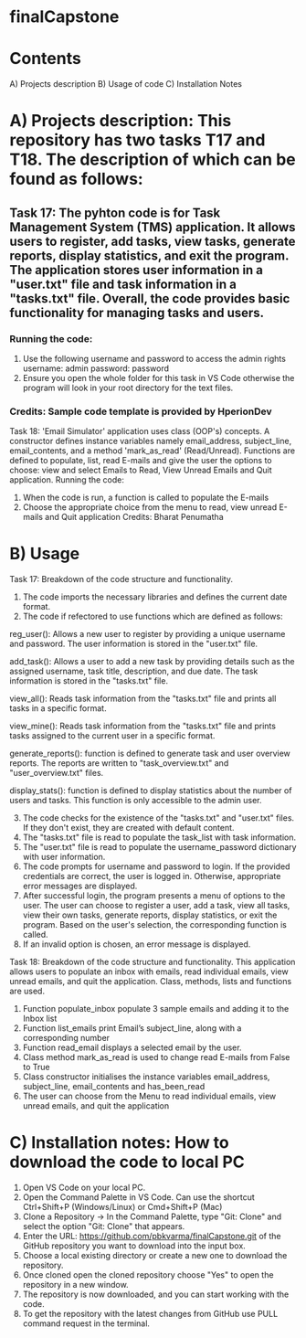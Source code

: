 # finalCapstone
# Contents
A) Projects description
B) Usage of code
C) Installation Notes

# A) Projects description: This repository has two tasks T17 and T18. The description of which can be found as follows:

## Task 17: The pyhton code is for Task Management System (TMS) application. It allows users to register, add tasks, view tasks, generate reports, display statistics, and exit the program. The application stores user information in a "user.txt" file and task information in a "tasks.txt" file. Overall, the code provides basic functionality for managing tasks and users.
### Running the code: 
1. Use the following username and password to access the admin rights 
  username: admin
  password: password
2. Ensure you open the whole folder for this task in VS Code otherwise the program will look in your root directory for the text files.
### Credits: Sample code template is provided by HperionDev 

Task 18: 'Email Simulator' application uses class (OOP's) concepts. A constructor defines instance variables namely email_address, subject_line, email_contents, and a method 'mark_as_read' (Read/Unread).
Functions are defined to populate, list, read E-mails and give the user the options to choose: view and select Emails to Read, View Unread Emails and Quit application.
Running the code: 
1. When the code is run, a function is called to populate the E-mails
2. Choose the appropriate choice from the menu to read, view unread E-mails and Quit application
Credits: Bharat Penumatha

# B) Usage
Task 17: Breakdown of the code structure and functionality.
1. The code imports the necessary libraries and defines the current date format. 
2. The code if refectored to use functions which are defined as follows:
   
  reg_user(): Allows a new user to register by providing a unique username and password. The user information is stored in the "user.txt"   file.

  add_task(): Allows a user to add a new task by providing details such as the assigned username, task title, description, and due date.     The task information is stored in the "tasks.txt" file.

  view_all(): Reads task information from the "tasks.txt" file and prints all tasks in a specific format.

  view_mine(): Reads task information from the "tasks.txt" file and prints tasks assigned to the current user in a specific format.

  generate_reports():  function is defined to generate task and user overview reports. The reports are written to "task_overview.txt" and   "user_overview.txt" files.

  display_stats(): function is defined to display statistics about the number of users and tasks. This function is only accessible to the   admin user.

3. The code checks for the existence of the "tasks.txt" and "user.txt" files. If they don't exist, they are created with default content.
4. The "tasks.txt" file is read to populate the task_list with task information.
5. The "user.txt" file is read to populate the username_password dictionary with user information.
6. The code prompts for username and password to login. If the provided credentials are correct, the user is logged in. Otherwise, appropriate error messages are displayed.
7. After successful login, the program presents a menu of options to the user. The user can choose to register a user, add a task, view all tasks, view their own tasks, generate reports, display statistics, or exit the program.
Based on the user's selection, the corresponding function is called.
8. If an invalid option is chosen, an error message is displayed.

Task 18: Breakdown of the code structure and functionality.
This application allows users to populate an inbox with emails, read individual emails, view unread emails, and quit the application. Class, methods, lists and functions are used.
1. Function populate_inbox populate 3 sample emails and adding it to the Inbox list
2. Function list_emails print Email’s subject_line, along with a corresponding number
3. Function read_email displays a selected email by the user.
4. Class method mark_as_read is used to change read E-mails from False to True
5. Class constructor initialises the instance variables email_address, subject_line, email_contents and has_been_read
6. The user can choose from the Menu to read individual emails, view unread emails, and quit the application

# C) Installation notes: How to download the code to local PC
1. Open VS Code on your local PC.
2. Open the Command Palette in VS Code. Can use the shortcut Ctrl+Shift+P (Windows/Linux) or Cmd+Shift+P (Mac)
3. Clone a Repository -> In the Command Palette, type "Git: Clone" and select the option "Git: Clone" that appears. 
4. Enter the URL: https://github.com/pbkvarma/finalCapstone.git of the GitHub repository you want to download into the input box.
5. Choose a  local existing directory or create a new one to download the repository.
6. Once cloned open the cloned repository choose "Yes" to open the repository in a new window.
7. The repository is now downloaded, and you can start working with the code. 
8. To get the repository with the latest changes from GitHub use PULL command request in the terminal.




